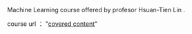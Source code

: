 Machine Learning course offered by profesor Hsuan-Tien Lin .

course url ： "[covered content](https://www.csie.ntu.edu.tw/~htlin/course/ml24fall/)"

